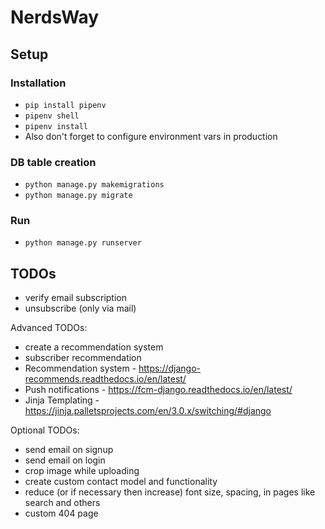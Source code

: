 # NerdsWay


## Setup
### Installation
 - `pip install pipenv`
 - `pipenv shell`
 - `pipenv install`
 - Also don't forget to configure environment vars in production

### DB table creation
 - `python manage.py makemigrations`
 - `python manage.py migrate`

### Run
 - `python manage.py runserver`


## TODOs
 - verify email subscription
 - unsubscribe (only via mail)

 Advanced TODOs:
 - create a recommendation system
 - subscriber recommendation
 - Recommendation system - https://django-recommends.readthedocs.io/en/latest/
 - Push notifications - https://fcm-django.readthedocs.io/en/latest/
 - Jinja Templating - https://jinja.palletsprojects.com/en/3.0.x/switching/#django

 Optional TODOs:
 - send email on signup
 - send email on login
 - crop image while uploading
 - create custom contact model and functionality
 - reduce (or if necessary then increase) font size, spacing, in pages like search and others
 - custom 404 page